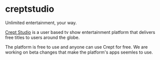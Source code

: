 # creptstudio
Unlimited entertainment, your way.

[Crept Studio](https://www.crept.studio) is a user based tv show entertainment platform that delivers free titles to users around the globe.

The platform is free to use and anyone can use Crept for free. 
We are working on beta changes that make the platform's apps seemles to use.
